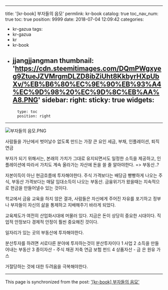 
---
title: '[kr-book] 부자들의 음모'
permlink: kr-book
catalog: true
toc_nav_num: true
toc: true
position: 9999
date: 2018-07-04 12:09:42
categories:
- kr-gazua
tags:
- kr-gazua
- kr
- kr-book
- jjangjjangman
thumbnail: 'https://cdn.steemitimages.com/DQmPWgxyeg9ZtueJZVMrgmDLZD8ibZiUht8KkbyrHXpUbXv/%EB%B6%80%EC%9E%90%EB%93%A4%EC%9D%98%20%EC%9D%8C%EB%AA%A8.PNG'
sidebar:
    right:
        sticky: true
widgets:
    -
        type: toc
        position: right
---


![부자들의 음모.PNG](https://cdn.steemitimages.com/DQmPWgxyeg9ZtueJZVMrgmDLZD8ibZiUht8KkbyrHXpUbXv/%EB%B6%80%EC%9E%90%EB%93%A4%EC%9D%98%20%EC%9D%8C%EB%AA%A8.PNG)

사람들을 가난에서 벗어날수 없도록 만드는 가장 큰 요인
세금, 부채, 인플레이션, 퇴직연금

부자가 되기 위해서는, 본래의 가치가 그대로 유지되면서도 
일정한 소득을 제공하고, 인플레이션에 따라서 가치도 계속
올라가는 자산에 돈을 쓸 줄 알아야한다.
=> 부동산..?

자본이득이 아닌 현금흐름에 투자해야한다.
주식 가격보다는 배당금 빵빵하게 나오는 주식, 
부동산 가격보다는 매달 임대소득이 나오는 부동산.
금융위기가 왔을때는 지속적으로 현금을 만들어낼수 있는 것이다.

학교에서 금융 교육을 하지 않은 결과,
사람들은 자신에게 주어진 자유를 포기하고
정부나 부자들이 자신의 삶을 통제하고 지배해주기 바라게 되었다.

교육제도가 여전히 산업화시대에 머물러 있다.
지금은 돈이 상당히 중요한 시대이다.
직업적 안정보다 경제적 안정이 훨씬 중요해진 것이다.

일자리가 있는 곳의 부동산에 투자해야한다.

분산투자를 하려면 서로다른 분야에 투자하는것이 분산투자이다
1 사업
2 소득을 만들어내는 부동산
3 종이자산 - 주식 채권 저축 연금 보험 펀드
4 상품자산 - 금 은 원유 가스

거절당하는 것에 대한 두려움을 극복해야한다.

- - -

This page is synchronized from the post: ['[kr-book] 부자들의 음모'](https://steemit.com/@lucky2015/kr-book)
